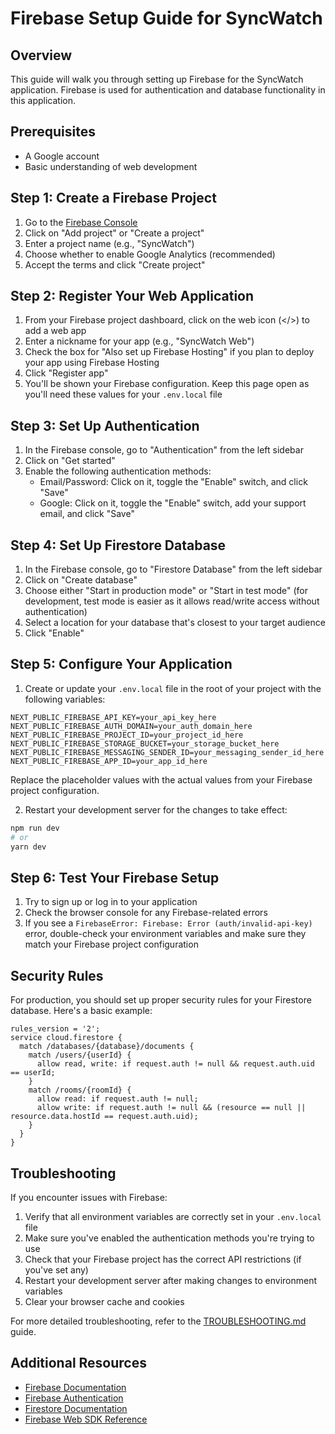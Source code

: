 # Firebase Setup Guide for SyncWatch

## Overview

This guide will walk you through setting up Firebase for the SyncWatch application. Firebase is used for authentication and database functionality in this application.

## Prerequisites

- A Google account
- Basic understanding of web development

## Step 1: Create a Firebase Project

1. Go to the [Firebase Console](https://console.firebase.google.com/)
2. Click on "Add project" or "Create a project"
3. Enter a project name (e.g., "SyncWatch")
4. Choose whether to enable Google Analytics (recommended)
5. Accept the terms and click "Create project"

## Step 2: Register Your Web Application

1. From your Firebase project dashboard, click on the web icon (</>) to add a web app
2. Enter a nickname for your app (e.g., "SyncWatch Web")
3. Check the box for "Also set up Firebase Hosting" if you plan to deploy your app using Firebase Hosting
4. Click "Register app"
5. You'll be shown your Firebase configuration. Keep this page open as you'll need these values for your `.env.local` file

## Step 3: Set Up Authentication

1. In the Firebase console, go to "Authentication" from the left sidebar
2. Click on "Get started"
3. Enable the following authentication methods:
   - Email/Password: Click on it, toggle the "Enable" switch, and click "Save"
   - Google: Click on it, toggle the "Enable" switch, add your support email, and click "Save"

## Step 4: Set Up Firestore Database

1. In the Firebase console, go to "Firestore Database" from the left sidebar
2. Click on "Create database"
3. Choose either "Start in production mode" or "Start in test mode" (for development, test mode is easier as it allows read/write access without authentication)
4. Select a location for your database that's closest to your target audience
5. Click "Enable"

## Step 5: Configure Your Application

1. Create or update your `.env.local` file in the root of your project with the following variables:

```
NEXT_PUBLIC_FIREBASE_API_KEY=your_api_key_here
NEXT_PUBLIC_FIREBASE_AUTH_DOMAIN=your_auth_domain_here
NEXT_PUBLIC_FIREBASE_PROJECT_ID=your_project_id_here
NEXT_PUBLIC_FIREBASE_STORAGE_BUCKET=your_storage_bucket_here
NEXT_PUBLIC_FIREBASE_MESSAGING_SENDER_ID=your_messaging_sender_id_here
NEXT_PUBLIC_FIREBASE_APP_ID=your_app_id_here
```

Replace the placeholder values with the actual values from your Firebase project configuration.

2. Restart your development server for the changes to take effect:

```bash
npm run dev
# or
yarn dev
```

## Step 6: Test Your Firebase Setup

1. Try to sign up or log in to your application
2. Check the browser console for any Firebase-related errors
3. If you see a `FirebaseError: Firebase: Error (auth/invalid-api-key)` error, double-check your environment variables and make sure they match your Firebase project configuration

## Security Rules

For production, you should set up proper security rules for your Firestore database. Here's a basic example:

```
rules_version = '2';
service cloud.firestore {
  match /databases/{database}/documents {
    match /users/{userId} {
      allow read, write: if request.auth != null && request.auth.uid == userId;
    }
    match /rooms/{roomId} {
      allow read: if request.auth != null;
      allow write: if request.auth != null && (resource == null || resource.data.hostId == request.auth.uid);
    }
  }
}
```

## Troubleshooting

If you encounter issues with Firebase:

1. Verify that all environment variables are correctly set in your `.env.local` file
2. Make sure you've enabled the authentication methods you're trying to use
3. Check that your Firebase project has the correct API restrictions (if you've set any)
4. Restart your development server after making changes to environment variables
5. Clear your browser cache and cookies

For more detailed troubleshooting, refer to the [TROUBLESHOOTING.md](./TROUBLESHOOTING.md) guide.

## Additional Resources

- [Firebase Documentation](https://firebase.google.com/docs)
- [Firebase Authentication](https://firebase.google.com/docs/auth)
- [Firestore Documentation](https://firebase.google.com/docs/firestore)
- [Firebase Web SDK Reference](https://firebase.google.com/docs/reference/js)